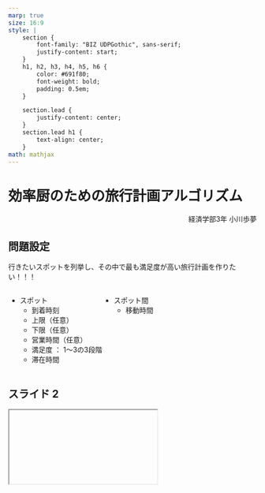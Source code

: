 ```yaml
---
marp: true
size: 16:9
style: |
    section {
        font-family: "BIZ UDPGothic", sans-serif;
        justify-content: start;
    }
    h1, h2, h3, h4, h5, h6 {
        color: #691f80;
        font-weight: bold;
        padding: 0.5em;
    }

    section.lead {
        justify-content: center;
    }
    section.lead h1 {
        text-align: center;
    }
math: mathjax
---
```


<!-- headingDivider: 2 -->

<!-- _class: lead -->

# 効率厨のための旅行計画アルゴリズム

<p style="text-align: end;">経済学部3年 小川歩夢</p>

## 問題設定

<div>

行きたいスポットを列挙し、その中で最も満足度が高い旅行計画を作りたい！！！
<div style="display: flex;">

<div>

- スポット
  - 到着時刻
  - 上限（任意）
  - 下限（任意）
  - 営業時間（任意）
  - 満足度 ： 1〜3の3段階
  - 滞在時間

</div>
<div>

- スポット間
  - 移動時間

</div>
</div>
</div>

## スライド 2

<iframe src=""></iframe>

<div>
</div>
